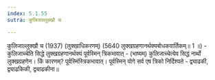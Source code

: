 ```yaml
---
index: 5.1.55
sutra: कुलिजाल्लुक्खौ च

---
```

 कुलिजाल्लुक्खौ च (1937) (लुक्खाधिकरणम्) (5640 लुक्खग्रहणानर्थक्यबोधकवार्तिकम्॥ 1 ॥) - कुलिजाच्चेति सिद्धे लुक्खग्रहणानर्थक्यं पूर्वस्मिन् त्रिकभावात् - (भाष्यम्) कुलिजाच्चेत्येव सिद्धं नार्थो लुक्खग्रहणेन। किं कारणम्? पूर्वस्मिंस्त्रिकभावात्। पूर्वस्मिन् योगे सर्व एष त्रिको निर्दिश्यते - द्व्याढकी, द्व्याढकिकी, द्व्याढकीना॥ 